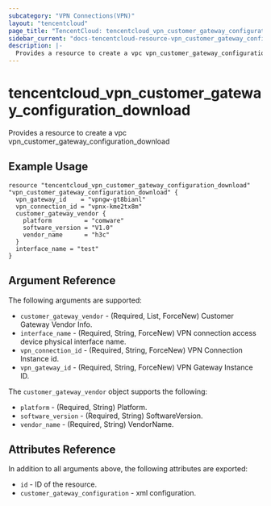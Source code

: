 ```yaml
---
subcategory: "VPN Connections(VPN)"
layout: "tencentcloud"
page_title: "TencentCloud: tencentcloud_vpn_customer_gateway_configuration_download"
sidebar_current: "docs-tencentcloud-resource-vpn_customer_gateway_configuration_download"
description: |-
  Provides a resource to create a vpc vpn_customer_gateway_configuration_download
---
```


# tencentcloud_vpn_customer_gateway_configuration_download

Provides a resource to create a vpc vpn_customer_gateway_configuration_download

## Example Usage

```hcl
resource "tencentcloud_vpn_customer_gateway_configuration_download" "vpn_customer_gateway_configuration_download" {
  vpn_gateway_id    = "vpngw-gt8bianl"
  vpn_connection_id = "vpnx-kme2tx8m"
  customer_gateway_vendor {
    platform         = "comware"
    software_version = "V1.0"
    vendor_name      = "h3c"
  }
  interface_name = "test"
}
```

## Argument Reference

The following arguments are supported:

* `customer_gateway_vendor` - (Required, List, ForceNew) Customer Gateway Vendor Info.
* `interface_name` - (Required, String, ForceNew) VPN connection access device physical interface name.
* `vpn_connection_id` - (Required, String, ForceNew) VPN Connection Instance id.
* `vpn_gateway_id` - (Required, String, ForceNew) VPN Gateway Instance ID.

The `customer_gateway_vendor` object supports the following:

* `platform` - (Required, String) Platform.
* `software_version` - (Required, String) SoftwareVersion.
* `vendor_name` - (Required, String) VendorName.

## Attributes Reference

In addition to all arguments above, the following attributes are exported:

* `id` - ID of the resource.
* `customer_gateway_configuration` - xml configuration.



